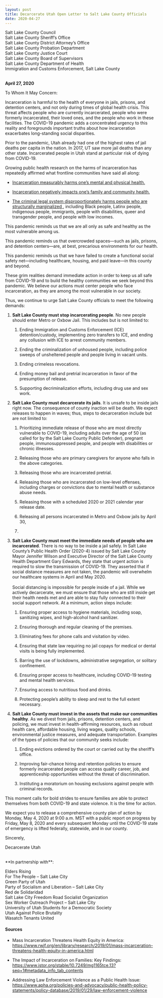 ```yaml
---
layout: post
title: Decarcerate Utah Open Letter to Salt Lake County Officials
date: 2020-04-27
---
```


Salt Lake County Council
<br />
Salt Lake County Sheriff’s Office
<br />
Salt Lake County District Attorney’s Office
<br />
Salt Lake County Probation Department
<br />
Salt Lake County Justice Court
<br />
Salt Lake County Board of Supervisors
<br />
Salt Lake County Department of Health
<br />
Immigration and Customs Enforcement, Salt Lake County
<br /><br />

**April 27, 2020**

To Whom It May Concern:

Incarceration is harmful to the health of everyone in jails, prisons, and
detention centers, and not only during times of global health crisis. This
threat affects people who are currently incarcerated, people who were formerly
incarcerated, their loved ones, and the people who work in these facilities. The
COVID-19 pandemic adds a concentrated urgency to this reality and foregrounds
important truths about how incarceration exacerbates long-standing social
disparities.
<!--more-->

Prior to the pandemic, Utah already had one of the highest rates of jail deaths
per capita in the nation. In 2017, UT saw more jail deaths than any other state.
Incarcerated people in Utah stand at particular risk of dying from COVID-19.

Growing public health research on the harms of incarceration has repeatedly
affirmed what frontline communities have said all along:

- [Incarceration measurably harms one’s mental and physical health.
](https://www.rwjf.org/en/library/research/2019/01/mass-incarceration-threatens-health-equity-in-america.html)

- [Incarceration negatively impacts one’s family and community health.
](https://www.jstor.org/stable/10.7249/mg1165tce.13?seq=1#metadata_info_tab_contents)

- [The criminal legal system disproportionately harms people who are structurally marginalized
](https://www.apha.org/policies-and-advocacy/public-health-policy-statements/policy-database/2019/01/29/law-enforcement-violence),
including Black people, Latinx people, indigenous people, immigrants, people
with disabilities, queer and transgender people, and people with low incomes.

This pandemic reminds us that we are all only as safe and healthy as the most
vulnerable among us.

This pandemic reminds us that overcrowded spaces—such as jails, prisons, and
detention centers—are, at best, precarious environments for our health.

This pandemic reminds us that we have failed to create a functional social
safety net—including healthcare, housing, and paid leave—in this county and
beyond.

These grim realities demand immediate action in order to keep us all safe from
COVID-19 and to build the healthy communities we seek beyond this pandemic. We
believe our actions must center people who face incarceration, as they are among
the most vulnerable in our society.

Thus, we continue to urge Salt Lake County officials to meet the following demands:

1. **Salt Lake County must stop incarcerating people**. No new people should enter
Metro or Oxbow Jail. This includes but is not limited to:

    1. Ending Immigration and Customs Enforcement (ICE) detention/custody,
    implementing zero transfers to ICE, and ending any collusion with ICE to
    arrest community members.

    2. Ending the criminalization of unhoused people, including police sweeps of
    unsheltered people and people living in vacant units.

    3. Ending crimeless revocations.

    4. Ending money bail and pretrial incarceration in favor of the presumption of
    release.

    5. Supporting decriminalization efforts, including drug use and sex work.

2. **Salt Lake County must decarcerate its jails**. It is unsafe to be inside
jails right now. The consequence of county inaction will be death. We expect
releases to happen in waves; thus, steps to decarceration include but are not
limited to:

    1. Prioritizing immediate release of those who are most directly vulnerable to
    COVID-19, including adults over the age of 50 (as called for by the Salt
    Lake County Public Defender), pregnant people, immunosuppressed people, and
    people with disabilities or chronic illnesses.

    2. Releasing those who are primary caregivers for anyone who falls in the
    above categories.

    3. Releasing those who are incarcerated pretrial.

    4. Releasing those who are incarcerated on low-level offenses, including
    charges or convictions due to mental health or substance abuse needs.

    5. Releasing those with a scheduled 2020 or 2021 calendar year release date.

    6. Releasing all persons incarcerated in Metro and Oxbow jails by April 30,
    2020.

3. **Salt Lake County must meet the immediate needs of people who are
incarcerated**. There is no way to be inside a jail safely. In Salt Lake
County’s Public Health Order (2020-4) issued by Salt Lake County Mayor Jennifer
Wilson and Executive Director of the Salt Lake County Health Department Gary
Edwards, they state that urgent action is required to slow the transmission of
COVID-19. They asserted that if social distance measures are not taken, the
pandemic will overwhelm our healthcare systems in April and May 2020.
<br /><br />
Social distancing is impossible for people inside of a jail. While we actively
decarcerate, we must ensure that those who are still inside get their health
needs met and are able to stay fully connected to their social support network.
At a minimum, action steps include:

    1. Ensuring proper access to hygiene materials, including soap, sanitizing
    wipes, and high-alcohol hand sanitizer.

    2. Ensuring thorough and regular cleaning of the premises.

    3. Eliminating fees for phone calls and visitation by video.

    4. Ensuring that state law requiring no jail copays for medical or dental
    visits is being fully implemented.

    5. Barring the use of lockdowns, administrative segregation, or solitary
    confinement.

    6. Ensuring proper access to healthcare, including COVID-19 testing and mental
    health services.

    7. Ensuring access to nutritious food and drinks.

    8. Protecting people’s ability to sleep and rest to the full extent necessary.

4. **Salt Lake County must invest in the assets that make our communities
   healthy**. As we divest from jails, prisons, detention centers, and policing,
we must invest in health-affirming resources, such as robust health care,
affordable housing, living wages, quality schools, environmental justice
measures, and adequate transportation. Examples of the types of policies that
our community seeks include:

    1. Ending evictions ordered by the court or carried out by the sheriff’s
    office.

    2. Improving fair-chance hiring and retention policies to ensure formerly
    incarcerated people can access quality career, job, and apprenticeship
    opportunities without the threat of discrimination.

    3. Instituting a moratorium on housing exclusions against people with criminal
    records.

This moment calls for bold strides to ensure families are able to protect
themselves from both COVID-19 and state violence. It is the time for action.


We expect you to release a comprehensive county plan of action by Monday, May 4,
2020 at 9:00 a.m. MST with a public report on progress by Friday, May 8, 2020
and every subsequent Monday until the COVID-19 state of emergency is lifted
federally, statewide, and in our county.

Sincerely,

Decarcerate Utah

<br />
**In partnership with**:

Elders Rising
<br />
For The People – Salt Lake City
<br />
Green Party of Utah
<br />
Party of Socialism and Liberation – Salt Lake City
<br />
Red de Solidaridad
<br />
Salt Lake City Freedom Road Socialist Organization
<br />
Sex Worker Outreach Project – Salt Lake City
<br />
University of Utah Students for a Democratic Society
<br />
Utah Against Police Brutality
<br />
Wasatch Tenants United


#### Sources

- Mass Incarceration Threatens Health Equity in America:
[https://www.rwjf.org/en/library/research/2019/01/mass-incarceration-threatens-health-equity-in-america.html
](https://www.rwjf.org/en/library/research/2019/01/mass-incarceration-threatens-health-equity-in-america.html)

- The Impact of Incarceration on Families: Key Findings:
[https://www.jstor.org/stable/10.7249/mg1165tce.13?seq=1#metadata_info_tab_contents
](https://www.jstor.org/stable/10.7249/mg1165tce.13?seq=1#metadata_info_tab_contents)

- Addressing Law Enforcement Violence as a Public Health Issue:
[https://www.apha.org/policies-and-advocacy/public-health-policy-statements/policy-database/2019/01/29/law-enforcement-violence
](https://www.apha.org/policies-and-advocacy/public-health-policy-statements/policy-database/2019/01/29/law-enforcement-violence)

